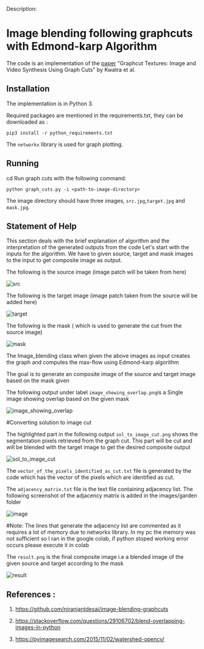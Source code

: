 
Description:

# Image blending following graphcuts with Edmond-karp Algorithm

The code is an implementation of  the [paper](https://www.cc.gatech.edu/~turk/my_papers/graph_cuts.pdf) "Graphcut Textures: Image and Video Synthesis Using Graph Cuts" by Kwatra et al.

## Installation

The implementation is in Python 3.

Required packages are mentioned in the requirements.txt, they can be downloaded as :
```
pip3 install -r python_requirements.txt
```
The `networkx` library is used for graph plotting.

## Running

cd <directory of this code>
Run graph cuts with the following command:
```
python graph_cuts.py -i <path-to-image-directory>
```
The image directory should have three images, `src.jpg`,`target.jpg` and `mask.jpg`. 


## Statement of Help
 
This section deals with the brief explanation of algorithm and the  interpretation of the generated outputs from the code
Let's start with the inputs for the algorithm. We have to given source, target and mask images to the input to get composite image as output.
  
The following is the source image   (image patch  will be taken from here)
  
  ![src](https://user-images.githubusercontent.com/102194740/165442941-8b3a6c25-679f-4c02-8f59-8938ec842191.jpg)

  
The  following is the target image  (image patch taken from the source will be  added here)
  
  ![target](https://user-images.githubusercontent.com/102194740/165442988-e2539c6f-37a9-4abb-8afb-b67c5a487dc0.jpg)

  
The following is the mask ( which is used to generate the cut from the source image)
  
  ![mask](https://user-images.githubusercontent.com/102194740/165443022-d074f37e-4571-40a2-9ff7-c5c1510103b8.png)

  
  
The Image_blending class when given the above images as input creates the graph and computes the max-flow using Edmond-karp algorithm
  
The goal is to generate an composite image of the source and target image  based on the mask given
  
The following output under label `image_showing_overlap.png`is a Single image showing overlap based on the given mask
  
  ![image_showing_overlap](https://user-images.githubusercontent.com/102194740/165443072-63db0ef3-8f47-4af7-a2ec-1558f6dd10e7.png)

  
#Converting solution to image cut
  
 The highlighted part in the following output `sol_to_image_cut.png` shows the  segmentation pixels retrieved from the graph cut. This part will be cut and will be blended with the target image to get the desired composite output
  
 ![sol_to_image_cut](https://user-images.githubusercontent.com/102194740/165443181-9737df7a-eb2e-4607-b740-7f3dff357f15.png)

  
 The `vector_of_the_pixels_identified_as_cut.txt` file is generated by the code which has the  vector of the pixels which are identified as cut.
 
 The  `adjacency_matrix.txt` file is the text file containing adjacency list. The following screenshot of the adjacency matrix is added in the images/garden folder
 
 ![image](https://user-images.githubusercontent.com/102194740/165443888-8f155baa-e363-480d-8ff9-317170c11c37.png)

 #Note: The lines that generate the adjacency list are commented as it requires a lot of memory due to networkx library. In my pc the memory was not sufficient so I ran in the google colab, if python stoped working error occurs please execute it in colab
  
 The  `result.png` is the final composite image i.e a blended image of the given source and target according to the mask
 
  ![result](https://user-images.githubusercontent.com/102194740/165443226-d0b2735f-498f-4281-ba71-d93cadb7a325.png)

  
  
  
  
  
  

  ## References :
  
  
 1. https://github.com/niranjantdesai/image-blending-graphcuts

 2. https://stackoverflow.com/questions/29106702/blend-overlapping-images-in-python
 
 3. https://pyimagesearch.com/2015/11/02/watershed-opencv/



  
  

  



  
